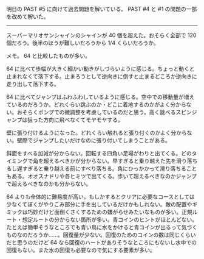 明日の PAST #5 に向けて過去問題を解いている。 PAST #4 と #1 の問題の一部を改めて解いた。

---

スーパーマリオサンシャインのシャインが 40 個を超えた。おそらく全部で 120 個だろう。後半のほうが難しいだろうから 1/4 くらいだろうか。

メモ。 64 と比較したものが多い。

64 に比べて歩幅が大きく細かい動きがしづらいように感じる。ちょっと動くと止まれなくて落下する。止まろうとして逆向きに倒すと止まるどころか逆向きに走り出して落下する。

64 に比べてジャンプはふわふわしているように感じる。空中での移動量が増えているのだろうか。どれくらい跳ぶのか・どこに着地するのかがよく分からない。おそらくポンプでの微調整を考慮しているのだと思う。高く跳べるスピンジャンプは狙った方向に飛べなくてモヤモヤする。

壁に張り付けるようになった。どれくらい触れると張り付くのかよく分からない。壁際でジャンプしたいだけなのに張り付いてしまうことがある。

斜面をすべる加減が分からない。回転する四角い足場がわりと出てくる。どのタイミングで角を超えるべきかが分からない。早すぎると乗り越えた先を滑り落ちるし遅すぎると乗り越える前にすべり落ちる。角にひっかかって滑り落ちることもある。オオスナドリや各ヒミツで出てくる。歩いて超えるべきなのかジャンプで超えるべきなのかも分からない。

64 よりも全体的に難易度が高い。もしかするとクリアに必要なコースとしては少なくてぼくがやりこみ部分に手を出しているだけかもしれない。敵の配置やギミックは巧妙だけど面倒くさくするための嫌がらせみたいなものが多い。正規ルート・想定ルートの分からない箇所が多い。青コインのヒントがほとんどない。たとえば簡単そうなところでも青い鳥に水をかけると青コインが出るって気づくものなのだろうか……。回復量が少ない。回復のためのコインの数は同じくらいだと思うのだけど 64 なら回復のハートがありそうなところにもないし水中での回復もない。また水の回復も必要なので気にする要素が多い。
